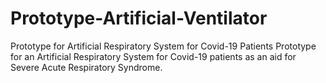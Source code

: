 # Prototype-Artificial-Ventilator
Prototype for Artificial Respiratory System for Covid-19 Patients
Prototype for an Artificial Respiratory System for Covid-19 patients as an aid for Severe Acute Respiratory Syndrome.
